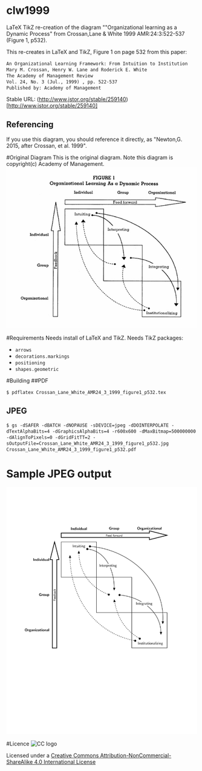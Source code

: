 # clw1999
LaTeX TikZ re-creation of the diagram ""Organizational learning as a Dynamic Process" from Crossan,Lane &amp; White 1999 AMR:24:3:522-537 (Figure 1, p532).

This re-creates in LaTeX and TikZ, Figure 1 on page 532 from this paper:
```
An Organizational Learning Framework: From Intuition to Institution
Mary M. Crossan, Henry W. Lane and Roderick E. White
The Academy of Management Review
Vol. 24, No. 3 (Jul., 1999) , pp. 522-537
Published by: Academy of Management
```
Stable URL: (http://www.jstor.org/stable/259140)[http://www.jstor.org/stable/259140]

## Referencing
If you use this diagram, you should reference it directly, as "Newton,G. 2015, after Crossan, et al. 1999".

#Original Diagram
This is the original diagram.
Note this diagram is copyright(c) Academy of Management.
![Original image. Copyrighted image](https://raw.githubusercontent.com/gnewton/clw1999/master/ORIGINAL_Crossan_Lane_White_AMR24_3_1999_figure1_p532.jpg)

#Requirements
Needs install of LaTeX and TikZ.
Needs TikZ packages: 
* `arrows`
* `decorations.markings`
* `positioning`
* `shapes.geometric`

#Building
##PDF
```
$ pdflatex Crossan_Lane_White_AMR24_3_1999_figure1_p532.tex
```

## JPEG
```
$ gs -dSAFER -dBATCH -dNOPAUSE -sDEVICE=jpeg -dDOINTERPOLATE -dTextAlphaBits=4 -dGraphicsAlphaBits=4 -r600x600 -dMaxBitmap=500000000 -dAlignToPixels=0 -dGridFitTT=2 -sOutputFile=Crossan_Lane_White_AMR24_3_1999_figure1_p532.jpg Crossan_Lane_White_AMR24_3_1999_figure1_p532.pdf
```

# Sample JPEG output


![alt text](https://raw.githubusercontent.com/gnewton/clw1999/master/Crossan_Lane_White_AMR24_3_1999_figure1_p532.jpg)


#Licence
![CC logo](https://i.creativecommons.org/l/by-nc-sa/4.0/88x31.png)

Licensed under a [Creative Commons Attribution-NonCommercial-ShareAlike 4.0 International License](http://creativecommons.org/licenses/by-nc-sa/4.0/)

